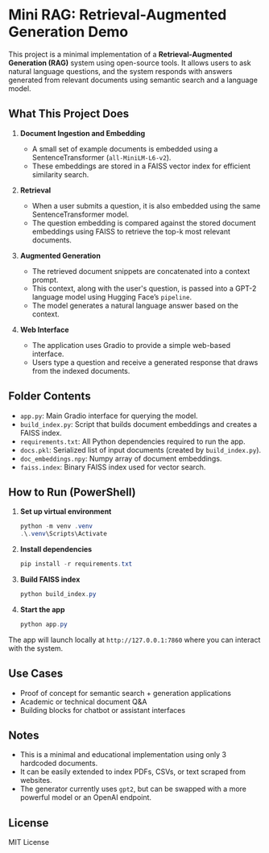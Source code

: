 # Mini RAG: Retrieval-Augmented Generation Demo

This project is a minimal implementation of a **Retrieval-Augmented Generation (RAG)** system using open-source tools. It allows users to ask natural language questions, and the system responds with answers generated from relevant documents using semantic search and a language model.

## What This Project Does

1. **Document Ingestion and Embedding**
   - A small set of example documents is embedded using a SentenceTransformer (`all-MiniLM-L6-v2`).
   - These embeddings are stored in a FAISS vector index for efficient similarity search.

2. **Retrieval**
   - When a user submits a question, it is also embedded using the same SentenceTransformer model.
   - The question embedding is compared against the stored document embeddings using FAISS to retrieve the top-k most relevant documents.

3. **Augmented Generation**
   - The retrieved document snippets are concatenated into a context prompt.
   - This context, along with the user's question, is passed into a GPT-2 language model using Hugging Face’s `pipeline`.
   - The model generates a natural language answer based on the context.

4. **Web Interface**
   - The application uses Gradio to provide a simple web-based interface.
   - Users type a question and receive a generated response that draws from the indexed documents.

## Folder Contents

- `app.py`: Main Gradio interface for querying the model.
- `build_index.py`: Script that builds document embeddings and creates a FAISS index.
- `requirements.txt`: All Python dependencies required to run the app.
- `docs.pkl`: Serialized list of input documents (created by `build_index.py`).
- `doc_embeddings.npy`: Numpy array of document embeddings.
- `faiss.index`: Binary FAISS index used for vector search.

## How to Run (PowerShell)

1. **Set up virtual environment**
   ```powershell
   python -m venv .venv
   .\.venv\Scripts\Activate
   ```

2. **Install dependencies**
   ```powershell
   pip install -r requirements.txt
   ```

3. **Build FAISS index**
   ```powershell
   python build_index.py
   ```

4. **Start the app**
   ```powershell
   python app.py
   ```

The app will launch locally at `http://127.0.0.1:7860` where you can interact with the system.

## Use Cases

- Proof of concept for semantic search + generation applications
- Academic or technical document Q&A
- Building blocks for chatbot or assistant interfaces

## Notes

- This is a minimal and educational implementation using only 3 hardcoded documents.
- It can be easily extended to index PDFs, CSVs, or text scraped from websites.
- The generator currently uses `gpt2`, but can be swapped with a more powerful model or an OpenAI endpoint.

## License

MIT License
